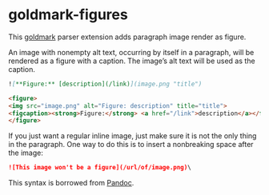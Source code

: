 # goldmark-figures

This [goldmark](https://github.com/yuin/goldmark) parser extension adds 
paragraph image render as figure.

An image with nonempty alt text, occurring by itself in a paragraph, will be 
rendered as a figure with a caption. The image’s alt text will be used as the 
caption.

```markdown
![**Figure:** [description](/link)](image.png "title")
```

```html
<figure>
<img src="image.png" alt="Figure: description" title="title">
<figcaption><strong>Figure:</strong> <a href="/link">description</a></figcaption>
</figure>
```

If you just want a regular inline image, just make sure it is not the only thing 
in the paragraph. One way to do this is to insert a nonbreaking space after the 
image:

```markdown
![This image won't be a figure](/url/of/image.png)\
```

This syntax is borrowed from [Pandoc](https://pandoc.org/MANUAL.html#images).
